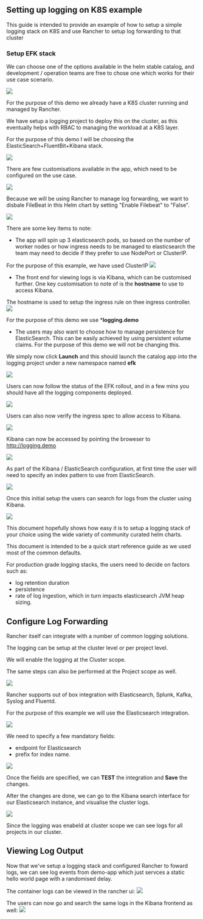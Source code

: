 ## Setting up logging on K8S example

This guide is intended to provide an example of how to setup a simple logging stack on K8S and use Rancher to setup log forwarding to that cluster

### Setup EFK stack
We can choose one of the options available in the helm stable catalog, and development / operation teams are free to chose one which works for their use case scenario.

![](images/logging1.png)

For the purpose of this demo we already have a K8S cluster running and managed by Rancher.

We have setup a logging project to deploy this on the cluster, as this eventually helps with RBAC to managing the workload at a K8S layer.

For the purpose of this demo I will be choosing the ElasticSearch+FluentBit+Kibana stack.

![](images/logging2.png)

There are few customisations available in the app, which need to be configured on the use case.

![](images/logging3.png)

Because we will be using Rancher to manage log forwarding, we want to disbale FileBeat in this Helm chart by setting "Enable Filebeat" to "False".

![](images/logging-filebeat.png)

There are some key items to note:

* The app will spin up 3 elasticsearch pods, so based on the number of worker nodes or how ingress needs to be managed to elasticsearch the team may need to decide if they prefer to use NodePort or ClusterIP.

For the purpose of this example, we have used ClusterIP
![](images/logging11.png)

* The front end for viewing logs is via Kibana, which can be customised further. One key customisation to note of is the **hostname** to use to access Kibana.

The hostname is used to setup the ingress rule on thee ingress controller.
![](images/logging7.png)

For the purpose of this demo we use ***logging.demo**

* The users may also want to choose how to manage persistence for ElasticSearch. This can be easily achieved by using persistent volume claims. For the purpose of this demo we will not be changing this.


We simply now click **Launch** and this should launch the catalog app into the logging project under a new namespace named **efk**

![](images/logging4.png)

Users can now follow the status of the EFK rollout, and in a few mins you should have all the logging components deployed.

![](images/logging5.png)

Users can also now verify the ingress spec to allow access to Kibana.

![](images/logging8.png)

Kibana can now be accessed by pointing the broweser to http://logging.demo

![](images/logging9.png)

As part of the Kibana / ElasticSearch configuration, at first time the user will need to specify an index pattern to use from ElasticSearch.

![](images/logging6.png)

Once this initial setup the users can search for logs from the cluster using Kibana.

![](images/logging10.png)

This document hopefully shows how easy it is to setup a logging stack of your choice using the wide variety of community curated helm charts.

This document is intended to be a quick start reference guide as we used most of the common defaults.

For production grade logging stacks, the users need to decide on factors such as:
* log retention duration
* persistence
* rate of log ingestion, which in turn impacts elasticsearch JVM heap sizing.

## Configure Log Forwarding 
Rancher itself can integrate with a number of common logging solutions.

The logging can be setup at the cluster level or per project level.

We will enable the logging at the Cluster scope. 

The same steps can also be performed at the Project scope as well.

![](images/rancherlogging1.png)

Rancher supports out of box integration with Elasticsearch, Splunk, Kafka, Syslog and Fluentd.

For the purpose of this example we will use the Elasticsearch integration.

![](images/rancherlogging2.png)

We need to specify a few mandatory fields:

* endpoint for Elasticsearch
* prefix for index name.

![](images/rancherlogging3.png)

Once the fields are specified, we can **TEST** the integration and **Save** the changes.

After the changes are done, we can go to the Kibana search interface for our Elasticsearch instance, and visualise the cluster logs.

![](images/rancherlogging4.png)

Since the logging was enabeld at cluster scope we can see logs for all projects in our cluster.


## Viewing Log Output
Now that we've setup a logging stack and configured Rancher to foward logs, we can see log events from demo-app which just servces a static hello world page with a randomised delay.

The container logs can be viewed in the rancher ui:
![](images/logging12.png)

The users can now go and search the same logs in the Kibana frontend as well:
![](images/logging13.png)